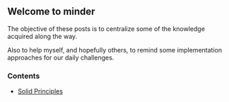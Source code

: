 ## Welcome to minder

The objective of these posts is to centralize some of the knowledge acquired along the way. 

Also to help myself, and hopefully others, to remind some implementation approaches for our daily challenges.

### Contents
- [Solid Principles](https://pmorita.github.io/minder/solid.md)
